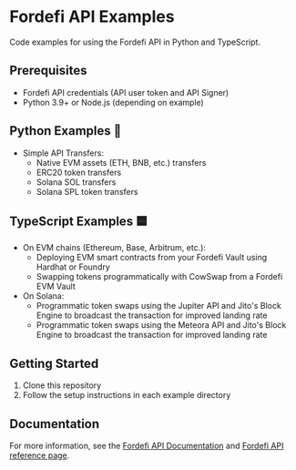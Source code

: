 # Fordefi API Examples

Code examples for using the Fordefi API in Python and TypeScript.

## Prerequisites
- Fordefi API credentials (API user token and API Signer)
- Python 3.9+ or Node.js (depending on example)

## Python Examples 🐍
* Simple API Transfers:
  * Native EVM assets (ETH, BNB, etc.) transfers
  * ERC20 token transfers
  * Solana SOL transfers
  * Solana SPL token transfers

## TypeScript Examples 🟦
* On EVM chains (Ethereum, Base, Arbitrum, etc.):
  * Deploying EVM smart contracts from your Fordefi Vault using Hardhat or Foundry
  * Swapping tokens programmatically with CowSwap from a Fordefi EVM Vault
* On Solana:
  * Programmatic token swaps using the Jupiter API and Jito's Block Engine to broadcast the transaction for improved landing rate
  * Programmatic token swaps using the Meteora API and Jito's Block Engine to broadcast the transaction for improved landing rate

## Getting Started
1. Clone this repository
2. Follow the setup instructions in each example directory

## Documentation
For more information, see the [Fordefi API Documentation](https://docs.fordefi.com/developers/program-overview) and [Fordefi API reference page](https://docs.fordefi.com/api/openapi).